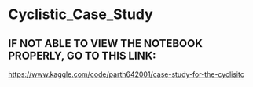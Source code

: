 # Cyclistic_Case_Study

## IF NOT ABLE TO VIEW THE NOTEBOOK PROPERLY, GO TO THIS LINK: 
https://www.kaggle.com/code/parth642001/case-study-for-the-cyclisitc
